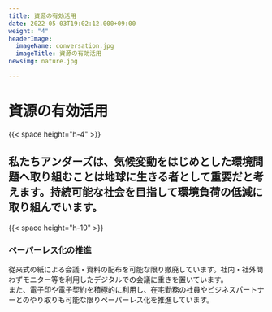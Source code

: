 ```yaml
---
title: 資源の有効活用
date: 2022-05-03T19:02:12.000+09:00
weight: "4"
headerImage:
  imageName: conversation.jpg
  imageTitle: 資源の有効活用
newsimg: nature.jpg

---
```

# 資源の有効活用

{{< space height="h-4" >}}

## **私たちアンダーズは、気候変動をはじめとした環境問題へ取り組むことは地球に生きる者として重要だと考えます。持続可能な社会を目指して環境負荷の低減に取り組んでいます。**

{{< space height="h-10" >}}

### ペーパーレス化の推進

従来式の紙による会議・資料の配布を可能な限り撤廃しています。社内・社外問わずモニター等を利用したデジタルでの会議に重きを置いています。  
また、電子印や電子契約を積極的に利用し、在宅勤務の社員やビジネスパートナーとのやり取りも可能な限りペーパーレス化を推進しています。
